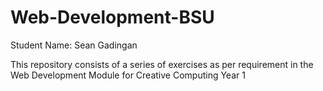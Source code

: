 # Web-Development-BSU

Student Name: Sean Gadingan

This repository consists of a series of exercises as per requirement in the Web Development Module for Creative Computing Year 1
